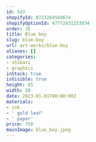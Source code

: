 ```yaml
---
id: 543
shopifyId: 8723264569674
shopifyOptionId: 47772431253834
order: 35
title: Blue boy
slug: blue-boy
url: art-works/blue-boy
aliases: []
categories:
- shibari
- graphics
inStock: true
isVisible: true
height: 65
width: 50
date: 2023-01-01T00:00:00Z
materials:
- ink
- ' gold leaf'
- ' paper'
price: 750
mainImage: blue_boy.jpeg
---
```

